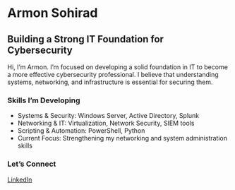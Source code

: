 # Armon Sohirad

## Building a Strong IT Foundation for Cybersecurity

Hi, I’m Armon. I’m focused on developing a solid foundation in IT to become a more effective cybersecurity professional. I believe that understanding systems, networking, and infrastructure is essential for securing them.

### Skills I’m Developing
- Systems & Security: Windows Server, Active Directory, Splunk
- Networking & IT: Virtualization, Network Security, SIEM tools
- Scripting & Automation: PowerShell, Python
- Current Focus: Strengthening my networking and system administration skills

### Let’s Connect
[LinkedIn](https://www.linkedin.com/in/armon-s)  
